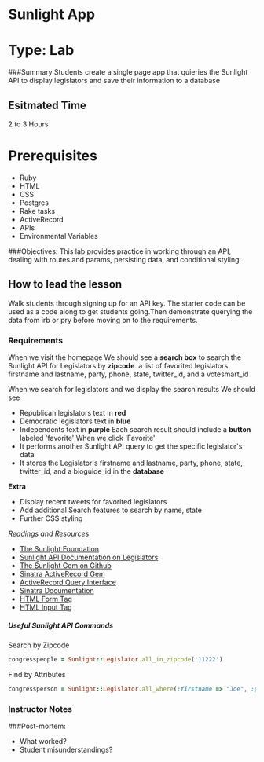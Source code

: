 # Sunlight App
# Type: Lab

###Summary
Students create a single page app that quieries the Sunlight API to display
legislators and save their information to a database

## Esitmated Time
2 to 3 Hours

# Prerequisites
- Ruby
- HTML
- CSS
- Postgres
- Rake tasks
- ActiveRecord
- APIs
- Environmental Variables

###Objectives:
This lab provides practice in working through an API, dealing with routes and
params, persisting data, and conditional styling.

## How to lead the lesson
Walk students through signing up for an API key.  The starter code can be used as a code along to get students going.Then demonstrate querying the data from irb or pry before moving on to the requirements.

### Requirements
When we visit the homepage
We should see
  a **search box** to search the Sunlight API for Legislators by **zipcode**.
  a list of favorited legislators firstname and lastname, party, phone, state, twitter_id, and a votesmart_id

When we search for legislators and we display the search results
We should see
  * Republican legislators text in **red**
  * Democratic legislators text in **blue**
  * Independents text in **purple**
Each search result should include a **button** labeled 'favorite'
When we click 'Favorite'
  * It performs another Sunlight API query to get the specific legislator's data
  * It stores the Legislator's firstname and lastname, party, phone, state, twitter_id, and a bioguide_id in the **database**

**Extra**

* Display recent tweets for favorited legislators
* Add additional Search features to search by name, state
* Further CSS styling

_Readings and Resources_

* [The Sunlight Foundation](http://sunlightfoundation.com/)
* [Sunlight API Documentation on Legislators](http://sunlightlabs.github.io/congress/legislators.html)
* [The Sunlight Gem on Github](https://github.com/sunlightlabs/ruby-sunlight)
* [Sinatra ActiveRecord Gem](https://github.com/bmizerany/sinatra-activerecord)
* [ActiveRecord Query Interface](http://guides.rubyonrails.org/active_record_querying.html)
* [Sinatra Documentation](http://www.sinatrarb.com/documentation.html)
* [HTML Form Tag](https://developer.mozilla.org/en-US/docs/Web/HTML/Element/form)
* [HTML Input Tag](https://developer.mozilla.org/en-US/docs/Web/HTML/Element/Input)

##### Useful Sunlight API Commands

Search by Zipcode

```ruby
congresspeople = Sunlight::Legislator.all_in_zipcode('11222')
```

Find by Attributes

```ruby
congressperson = Sunlight::Legislator.all_where(:firstname => "Joe", :gender => "M")
```

### Instructor Notes

###Post-mortem:
- What worked?
- Student misunderstandings?
